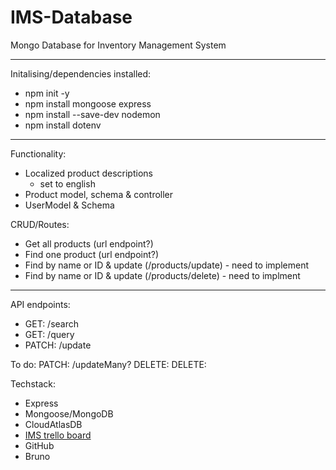 # IMS-Database
Mongo Database for Inventory Management System



---
Initalising/dependencies installed:
- npm init -y
- npm install mongoose express
- npm install --save-dev nodemon
- npm install dotenv


----
Functionality:
- Localized product descriptions
    - set to english
- Product model, schema & controller
- UserModel & Schema

CRUD/Routes:
- Get all products (url endpoint?)
- Find one product (url endpoint?)
- Find by name or ID & update (/products/update) - need to implement
- Find by name or ID & update (/products/delete) - need to implment

---
API endpoints:
- GET: /search
- GET: /query
- PATCH: /update

To do:
PATCH: /updateMany?
DELETE: 
DELETE:


Techstack:
- Express
- Mongoose/MongoDB
- CloudAtlasDB
- [IMS trello board](https://trello.com/b/RkNm85hb)
- GitHub
- Bruno
